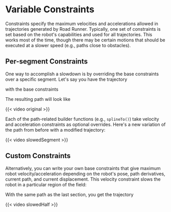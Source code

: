 # Variable Constraints

Constraints specify the maximum velocities and accelerations allowed in
trajectories generated by Road Runner. Typically, one set of constraints is set
based on the robot's capabilities and used for all trajectories. This works most
of the time, though there may be certain motions that should be executed at a
slower speed (e.g., paths close to obstacles).

## Per-segment Constraints

One way to accomplish a slowdown is by overriding the base constraints over a
specific segment. Let's say you have the trajectory

<!-- sample: uniformConstraints -->

with the base constraints 

<!-- sample: slowedSegmentBase -->

The resulting path will look like

{{< video original >}}

Each of the path-related builder functions (e.g., `splineTo()`) take velocity
and acceleration constraints as optional overrides. Here's a new variation of
the path from before with a modified trajectory:

<!-- sample: slowedSegment -->

{{< video slowedSegment >}}

## Custom Constraints

Alternatively, you can write your own base constraints that give maximum robot
velocity/acceleration depending on the robot's pose, path derivatives, current path, and
current displacement. This velocity constraint slows the robot in a particular
region of the field:

<!-- sample: slowedHalfBase -->

With the same path as the last section, you get the trajectory

{{< video slowedHalf >}}
